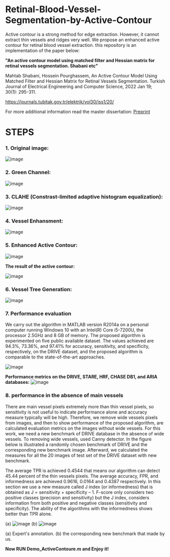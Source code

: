 # Retinal-Blood-Vessel-Segmentation-by-Active-Contour

Active contour is a strong method for edge extraction. However, it cannot extract thin vessels and ridges very well. We propose an enhanced active contour for retinal blood vessel extraction. this repository is an implementation of the paper below:

**"An active contour model using matched filter and Hessian matrix for retinal vessels segmentation. Shabani etc"**

Mahtab Shabani, Hossein Pourghassem, An Active Contour Model Using Matched Filter and Hessian Matrix for Retinal Vessels Segmentation. Turkish Journal of Electrical Engineering and Computer Science, 2022 Jan 19; 30(1): 295-311.

https://journals.tubitak.gov.tr/elektrik/vol30/iss1/20/

For more additional information read the master dissertation: [Preprint](https://www.researchgate.net/publication/362887703_Master_thesis_Retinal_Blood_Vessel_Extraction_Based_on_a_Combination_of_Matched_Filter_and_Level_Set_Algorithm)  



# STEPS
### 1.	Original image:
![image](https://user-images.githubusercontent.com/21992001/188754702-1d785cd7-8c92-450f-bb70-609270eea34c.png)

### 2.	Green Channel:
![image](https://user-images.githubusercontent.com/21992001/188754721-5cd31039-4be8-4fbe-913a-81b1105fcebd.png)
 
### 3.	CLAHE (Constrast-limited adaptive histogram equalization):
![image](https://user-images.githubusercontent.com/21992001/188754739-2f9365f2-b302-449b-affe-426348a2684c.png)
 
### 4.	Vessel Enhansment:
![image](https://user-images.githubusercontent.com/21992001/188754764-7b0f0a96-f5a6-4736-8cd6-90fe011e28a7.png)
 
### 5.	Enhanced Active Contour:
![image](https://user-images.githubusercontent.com/21992001/188756055-853d0129-0c73-4001-8124-517f256b5772.png)

**The result of the active contour:**

![image](https://user-images.githubusercontent.com/21992001/188756944-fc158b81-bfec-4ebc-b99a-2fd6b8c71227.png)
 
### 6.	Vessel Tree Generation:
![image](https://user-images.githubusercontent.com/21992001/188757163-e0dd7376-8563-4c07-8ced-da9987829621.png)

### 7.	Performance evaluation
We carry out the algorithm in MATLAB version R2014a on a personal computer running Windows 10 with an Intel(R) Core i5-7200U, the processor 2.5GHz and 8 GB of memory. The proposed algorithm is experimented on five public available dataset. The values achieved are 94.3%, 73.36%, and 97.41% for accuracy, sensitivity, and specificity, respectively, on the DRIVE dataset, and the proposed algorithm is comparable to the state-of-the-art approaches.

![image](https://user-images.githubusercontent.com/21992001/188757404-4d7e2356-d4fc-4f6a-86b4-2dc5e406d3ff.png)

**Performance metrics on the DRIVE, STARE, HRF, CHASE DB1, and ARIA databases:**
![image](https://user-images.githubusercontent.com/21992001/188757447-7e44be60-17ec-41e1-81ff-e077caa46f16.png)

### 8.	performance in the absence of main vessels
There are main vessel pixels extremely more than thin vessel pixels, so sensitivity is not useful to indicate performance alone and accuracy measure typically will be high. Therefore, we remove wide vessels pixels from images, and then to show performance of the proposed algorithm, are calculated evaluation metrics on the images without wide vessels. For this work, we need a new benchmark of DRIVE database in the absence of wide vessels. To removing wide vessels, used Canny detector. In the figure below is illustrated a randomly chosen benchmark of DRIVE and the corresponding new benchmark image. Afterward, we calculated the measures for all the 20 images of test set of the DRIVE dataset with new benchmark.

The average TPR is achieved 0.4544 that means our algorithm can detect 45.44 percent of the thin vessels pixels. The average accuracy, FPR, and informedness are achieved 0.9616, 0.0164 and 0.4387 respectively. In this section we use a new measure called J index (or informedness) that is obtained as J = sensitivity + specificity – 1. F-score only considers two positive classes (precision and sensitivity) but the J index, considers information from both positive and negative classes (sensitivity and specificity). The ability of the algorithms with the informedness shows better than TPR alone. 

(a) ![image](https://user-images.githubusercontent.com/21992001/188757663-5f71b8d0-3ac4-4707-b3bb-8aed35b7b52b.png) (b) ![image](https://user-images.githubusercontent.com/21992001/188757682-7b01de56-2dbf-49b9-b43d-89f5d6ca81bc.png)

 (a) Expert's annotation. (b) the corresponding new benchmark that made by us.


**Now RUN Demo_ActiveContoure.m and Enjoy it!**
